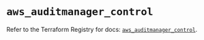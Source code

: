 # `aws_auditmanager_control`

Refer to the Terraform Registry for docs: [`aws_auditmanager_control`](https://registry.terraform.io/providers/hashicorp/aws/6.7.0/docs/resources/auditmanager_control).
